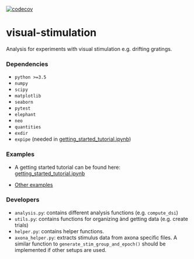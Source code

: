 [![codecov](https://codecov.io/gh/CINPLA/visual-stimulation/branch/dev/graph/badge.svg)](https://codecov.io/gh/CINPLA/visual-stimulation)


# visual-stimulation
Analysis for experiments with visual stimulation e.g. drifting gratings.


### Dependencies

- `python >=3.5`
- `numpy`
- `scipy`
- `matplotlib`
- `seaborn`
- `pytest`
- `elephant`
- `neo`
- `quantities`
- `exdir`
- `expipe` (needed in [getting_started_tutorial.ipynb](https://github.com/CINPLA/visual-stimulation/blob/dev/examples/getting_started_tutorial.ipynb))

### Examples
- A getting started tutorial can be found here: [getting_started_tutorial.ipynb](https://github.com/CINPLA/visual-stimulation/blob/dev/examples/getting_started_tutorial.ipynb)

- [Other examples](https://github.com/CINPLA/visual-stimulation/blob/dev/examples/examples.ipynb)


### Developers
- `analysis.py`: contains different analysis functions (e.g. `compute_dsi`)
- `utils.py`: contains functions for organizing ànd getting data (e.g. create trials)
- `helper.py`: contains helper functions.
- `axona_helper.py`: extracts stimulus data from axona specific files. A similar function to `generate_stim_group_and_epoch()` should be implemented if other setups are used.
